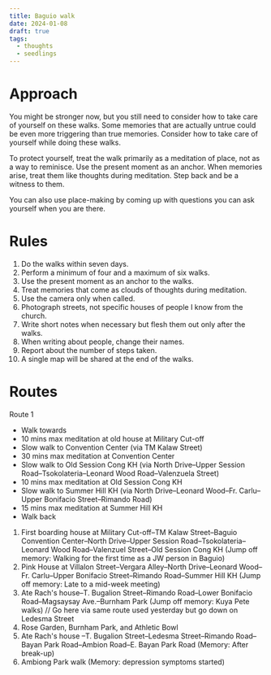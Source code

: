 ```yaml
---
title: Baguio walk
date: 2024-01-08
draft: true
tags:
  - thoughts
  - seedlings
---
```

# Approach

You might be stronger now, but you still need to consider how to take care of yourself on these walks. Some memories that are actually untrue could be even more triggering than true memories. Consider how to take care of yourself while doing these walks.

To protect yourself, treat the walk primarily as a meditation of place, not as a way to reminisce. Use the present moment as an anchor. When memories arise, treat them like thoughts during meditation. Step back and be a witness to them.

You can also use place-making by coming up with questions you can ask yourself when you are there.

# Rules

1. Do the walks within seven days.
2. Perform a minimum of four and a maximum of six walks.
3. Use the present moment as an anchor to the walks.
4. Treat memories that come as clouds of thoughts during meditation.
5. Use the camera only when called.
6. Photograph streets, not specific houses of people I know from the church.
7. Write short notes when necessary but flesh them out only after the walks.
8. When writing about people, change their names.
9. Report about the number of steps taken.
10. A single map will be shared at the end of the walks.

# Routes

Route 1
- Walk towards
- 10 mins max meditation at old house at Military Cut-off
- Slow walk to Convention Center (via TM Kalaw Street)
- 30 mins max meditation at Convention Center
- Slow walk to Old Session Cong KH (via North Drive–Upper Session Road–Tsokolateria–Leonard Wood Road–Valenzuela Street)
- 10 mins max meditation at Old Session Cong KH
- Slow walk to Summer Hill KH (via North Drive–Leonard Wood–Fr. Carlu–Upper Bonifacio Street–Rimando Road)
- 15 mins max meditation at Summer Hill KH
- Walk back

1. First boarding house at Military Cut-off–TM Kalaw Street–Baguio Convention Center–North Drive–Upper Session Road–Tsokolateria–Leonard Wood Road–Valenzuel Street–Old Session Cong KH (Jump off memory: Walking for the first time as a JW person in Baguio)
2. Pink House at Villalon Street–Vergara Alley–North Drive–Leonard Wood–Fr. Carlu–Upper Bonifacio Street–Rimando Road–Summer Hill KH (Jump off memory: Late to a mid-week meeting)
3. Ate Rach's house–T. Bugalion Street–Rimando Road–Lower Bonifacio Road–Magsaysay Ave.–Burnham Park (Jump off memory: Kuya Pete walks) // Go here via same route used yesterday but go down on Ledesma Street
4. Rose Garden, Burnham Park, and Athletic Bowl
5. Ate Rach's house –T. Bugalion Street–Ledesma Street–Rimando Road–Bayan Park Road–Ambion Road–E. Bayan Park Road (Memory: After break-up)
6. Ambiong Park walk (Memory: depression symptoms started)